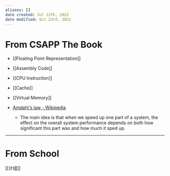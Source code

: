 ```yaml
---
aliases: []
date created: Jul 12th, 2022
date modified: Oct 23rd, 2022
---
```

# From CSAPP The Book
- [[Floating Point Representation]]
- [[Assembly Code]]
- [[CPU Instruction]]
- [[Cache]]
- [[Virtual Memory]]

- [Amdahl's law - Wikipedia](https://en.wikipedia.org/wiki/Amdahl%27s_law)
	- The main idea is that when we speed up one part of a system, the effect on the overall system performance depends on both how significant this part was and how much it sped up.

___

# From School
[[计组]]
